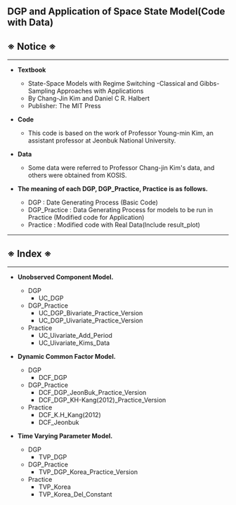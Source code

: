 ## DGP and Application of Space State Model(Code with Data) ##
## ※ Notice ※
___
+ **Textbook**
  + State-Space Models with Regime Switching -Classical and Gibbs-Sampling Approaches with Applications
  + By Chang-Jin Kim and Daniel C R. Halbert 
  + Publisher: The MIT Press

+ **Code**
  + This code is based on the work of Professor Young-min Kim, an assistant professor at Jeonbuk National University.

+ **Data**
  + Some data were referred to Professor Chang-jin Kim's data, and others were obtained from KOSIS.

+ **The meaning of each DGP, DGP_Practice, Practice is as follows.**
  + DGP : Date Generating Process (Basic Code)
  + DGP_Practice : Data Generating Process for models to be run in Practice (Modified code for Application)
  + Practice : Modified code with Real Data(Include result_plot)
___

## ※ Index ※
___
+ **Unobserved Component Model.**
  + DGP
    + UC_DGP
  + DGP_Practice
    + UC_DGP_Bivariate_Practice_Version
    + UC_DGP_Uivariate_Practice_Version
  + Practice
    + UC_Uivariate_Add_Period
    + UC_Uivariate_Kims_Data
    
+ **Dynamic Common Factor Model.**
  + DGP
    + DCF_DGP
  + DGP_Practice
    + DCF_DGP_JeonBuk_Practice_Version
    + DCF_DGP_KH-Kang(2012)_Practice_Version
  + Practice
    + DCF_K.H_Kang(2012)
    + DCF_Jeonbuk

+ **Time Varying Parameter Model.**
  + DGP
    + TVP_DGP
  + DGP_Practice
    + TVP_DGP_Korea_Practice_Version
  + Practice
    + TVP_Korea
    + TVP_Korea_Del_Constant
